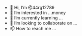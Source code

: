 - 👋 Hi, I’m @44rg12789
- 👀 I’m interested in ...money 
- 🌱 I’m currently learning ...
- 💞️ I’m looking to collaborate on ...
- 📫 How to reach me ...

<!---
44rg12789/44rg12789 is a ✨ special ✨ repository because its `README.md` (this file) appears on your GitHub profile.
You can click the Preview link to take a look at your changes.
--->
